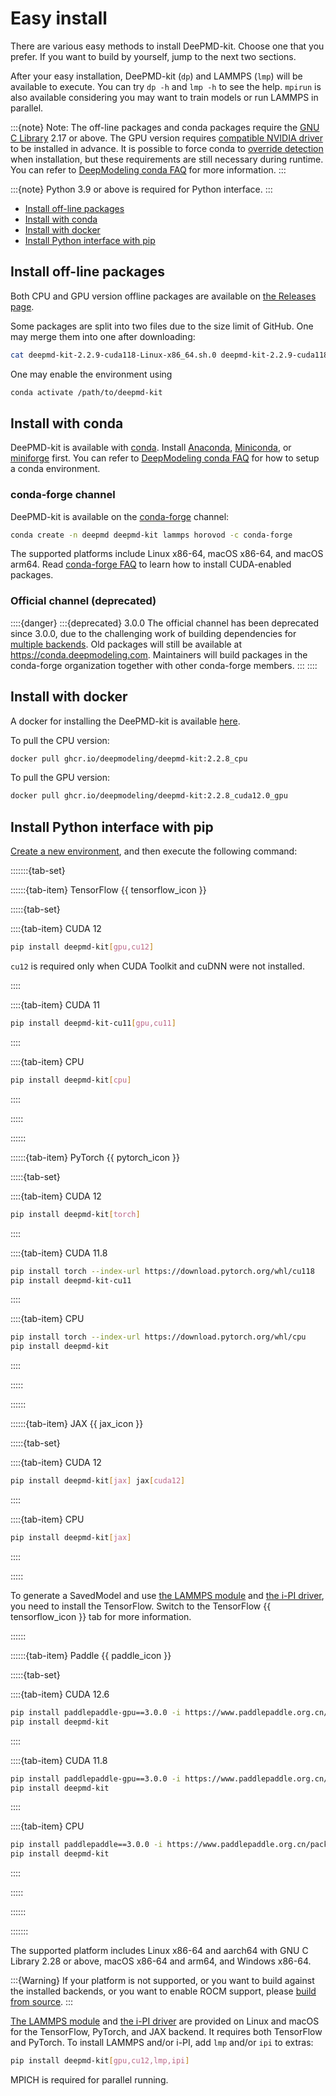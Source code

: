 # Easy install

There are various easy methods to install DeePMD-kit. Choose one that you prefer. If you want to build by yourself, jump to the next two sections.

After your easy installation, DeePMD-kit (`dp`) and LAMMPS (`lmp`) will be available to execute. You can try `dp -h` and `lmp -h` to see the help. `mpirun` is also available considering you may want to train models or run LAMMPS in parallel.

:::{note}
Note: The off-line packages and conda packages require the [GNU C Library](https://www.gnu.org/software/libc/) 2.17 or above. The GPU version requires [compatible NVIDIA driver](https://docs.nvidia.com/deploy/cuda-compatibility/index.html#minor-version-compatibility) to be installed in advance. It is possible to force conda to [override detection](https://docs.conda.io/projects/conda/en/latest/user-guide/tasks/manage-virtual.html#overriding-detected-packages) when installation, but these requirements are still necessary during runtime.
You can refer to [DeepModeling conda FAQ](https://docs.deepmodeling.com/faq/conda.html) for more information.
:::

:::{note}
Python 3.9 or above is required for Python interface.
:::

- [Install off-line packages](#install-off-line-packages)
- [Install with conda](#install-with-conda)
- [Install with docker](#install-with-docker)
- [Install Python interface with pip](#install-python-interface-with-pip)

## Install off-line packages

Both CPU and GPU version offline packages are available on [the Releases page](https://github.com/deepmodeling/deepmd-kit/releases).

Some packages are split into two files due to the size limit of GitHub. One may merge them into one after downloading:

```bash
cat deepmd-kit-2.2.9-cuda118-Linux-x86_64.sh.0 deepmd-kit-2.2.9-cuda118-Linux-x86_64.sh.1 > deepmd-kit-2.2.9-cuda118-Linux-x86_64.sh
```

One may enable the environment using

```bash
conda activate /path/to/deepmd-kit
```

## Install with conda

DeePMD-kit is available with [conda](https://github.com/conda/conda). Install [Anaconda](https://www.anaconda.com/distribution/#download-section), [Miniconda](https://docs.conda.io/en/latest/miniconda.html), or [miniforge](https://conda-forge.org/download/) first.
You can refer to [DeepModeling conda FAQ](https://docs.deepmodeling.com/faq/conda.html) for how to setup a conda environment.

### conda-forge channel

DeePMD-kit is available on the [conda-forge](https://conda-forge.org/) channel:

```bash
conda create -n deepmd deepmd-kit lammps horovod -c conda-forge
```

The supported platforms include Linux x86-64, macOS x86-64, and macOS arm64.
Read [conda-forge FAQ](https://conda-forge.org/docs/user/tipsandtricks.html#installing-cuda-enabled-packages-like-tensorflow-and-pytorch) to learn how to install CUDA-enabled packages.

### Official channel (deprecated)

::::{danger}
:::{deprecated} 3.0.0
The official channel has been deprecated since 3.0.0, due to the challenging work of building dependencies for [multiple backends](../backend.md).
Old packages will still be available at https://conda.deepmodeling.com.
Maintainers will build packages in the conda-forge organization together with other conda-forge members.
:::
::::

## Install with docker

A docker for installing the DeePMD-kit is available [here](https://github.com/deepmodeling/deepmd-kit/pkgs/container/deepmd-kit).

To pull the CPU version:

```bash
docker pull ghcr.io/deepmodeling/deepmd-kit:2.2.8_cpu
```

To pull the GPU version:

```bash
docker pull ghcr.io/deepmodeling/deepmd-kit:2.2.8_cuda12.0_gpu
```

## Install Python interface with pip

[Create a new environment](https://docs.deepmodeling.com/faq/conda.html#how-to-create-a-new-conda-pip-environment), and then execute the following command:

:::::::{tab-set}

::::::{tab-item} TensorFlow {{ tensorflow_icon }}

:::::{tab-set}

::::{tab-item} CUDA 12

```bash
pip install deepmd-kit[gpu,cu12]
```

`cu12` is required only when CUDA Toolkit and cuDNN were not installed.

::::

::::{tab-item} CUDA 11

```bash
pip install deepmd-kit-cu11[gpu,cu11]
```

::::

::::{tab-item} CPU

```bash
pip install deepmd-kit[cpu]
```

::::

:::::

::::::

::::::{tab-item} PyTorch {{ pytorch_icon }}

:::::{tab-set}

::::{tab-item} CUDA 12

```bash
pip install deepmd-kit[torch]
```

::::

::::{tab-item} CUDA 11.8

```bash
pip install torch --index-url https://download.pytorch.org/whl/cu118
pip install deepmd-kit-cu11
```

::::

::::{tab-item} CPU

```bash
pip install torch --index-url https://download.pytorch.org/whl/cpu
pip install deepmd-kit
```

::::

:::::

::::::

::::::{tab-item} JAX {{ jax_icon }}

:::::{tab-set}

::::{tab-item} CUDA 12

```bash
pip install deepmd-kit[jax] jax[cuda12]
```

::::

::::{tab-item} CPU

```bash
pip install deepmd-kit[jax]
```

::::

:::::

To generate a SavedModel and use [the LAMMPS module](../third-party/lammps-command.md) and [the i-PI driver](../third-party/ipi.md),
you need to install the TensorFlow.
Switch to the TensorFlow {{ tensorflow_icon }} tab for more information.

::::::

::::::{tab-item} Paddle {{ paddle_icon }}

:::::{tab-set}

::::{tab-item} CUDA 12.6

```bash
pip install paddlepaddle-gpu==3.0.0 -i https://www.paddlepaddle.org.cn/packages/stable/cu126/
pip install deepmd-kit
```

::::

::::{tab-item} CUDA 11.8

```bash
pip install paddlepaddle-gpu==3.0.0 -i https://www.paddlepaddle.org.cn/packages/stable/cu118/
pip install deepmd-kit
```

::::

::::{tab-item} CPU

```bash
pip install paddlepaddle==3.0.0 -i https://www.paddlepaddle.org.cn/packages/stable/cpu/
pip install deepmd-kit
```

::::

:::::

::::::

:::::::

The supported platform includes Linux x86-64 and aarch64 with GNU C Library 2.28 or above, macOS x86-64 and arm64, and Windows x86-64.

:::{Warning}
If your platform is not supported, or you want to build against the installed backends, or you want to enable ROCM support, please [build from source](install-from-source.md).
:::

[The LAMMPS module](../third-party/lammps-command.md) and [the i-PI driver](../third-party/ipi.md) are provided on Linux and macOS for the TensorFlow, PyTorch, and JAX backend. It requires both TensorFlow and PyTorch. To install LAMMPS and/or i-PI, add `lmp` and/or `ipi` to extras:

```bash
pip install deepmd-kit[gpu,cu12,lmp,ipi]
```

MPICH is required for parallel running.
